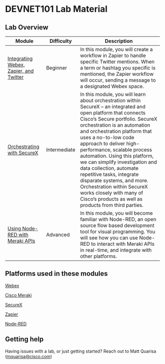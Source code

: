 # DEVNET101 Lab Material

## Lab Overview

|  Module  |  Difficulty  | Description |
|  ---  |  ---  | --- |
|  [Integrating Webex, Zapier, and Twitter](https://developer.cisco.com/learning/modules/business-messaging/collab-webex-zapier/step/1) | Beginner | In this module, you will create a workflow in Zapier to handle specific Twitter mentions. When a term or hashtag you specific is mentioned, the Zapier workflow will occur, sending a message to a designated Webex space. |
|  [Orchestrating with SecureX](https://developer.cisco.com/learning/modules/SecureX-orchestration)| Intermediate | In this module, you will learn about orchestration within SecureX – an integrated and open platform that connects Cisco’s Secure portfolio. SecureX orchestration is an automation and orchestration platform that uses a no-to-low code approach to deliver high-performance, scalable process automation. Using this platform, we can simplify investigation and data collection, automate repetitive tasks, integrate disparate systems, and more. Orchestration within SecureX works closely with many of Cisco’s products as well as products from third parties. |
| [Using Node-RED with Meraki APIs](https://community.meraki.com/t5/Meraki-Node-RED-API-E-Learning/ct-p/apitraining) | Advanced | In this module, you will become familiar with Node-RED, an open source flow based development tool for visual programming. You will see how you can use Node-RED to interact with Meraki APIs in real-time, and integrate with other platforms. |

## Platforms used in these modules

[Webex](https://developer.webex.com/)

[Cisco Meraki](https://developer.cisco.com/meraki/meraki-platform/)

[SecureX](https://developer.cisco.com/securex/)

[Zapier](https://zapier.com/app/dashboard)

[Node-RED](https://nodered.org/about/)

## Getting help

Having issues with a lab, or just getting started? Reach out to Matt Quarisa (mquarisa@cisco.com)
